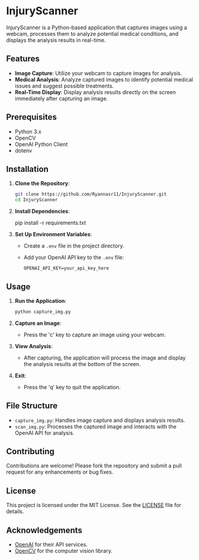 # InjuryScanner

InjuryScanner is a Python-based application that captures images using a webcam, processes them to analyze potential medical conditions, and displays the analysis results in real-time.

## Features

- **Image Capture**: Utilize your webcam to capture images for analysis.
- **Medical Analysis**: Analyze captured images to identify potential medical issues and suggest possible treatments.
- **Real-Time Display**: Display analysis results directly on the screen immediately after capturing an image.

## Prerequisites

- Python 3.x
- OpenCV
- OpenAI Python Client
- dotenv

## Installation

1. **Clone the Repository**:

   ```bash
   git clone https://github.com/Ryannasr11/InjuryScanner.git
   cd InjuryScanner

2. **Install Dependencies**:

    pip install -r requirements.txt

3. **Set Up Environment Variables**:

   - Create a `.env` file in the project directory.
   - Add your OpenAI API key to the `.env` file:

     ```
     OPENAI_API_KEY=your_api_key_here
     ```

## Usage

1. **Run the Application**:

   ```bash
   python capture_img.py

2. **Capture an Image**:

   - Press the 'c' key to capture an image using your webcam.

3. **View Analysis**:

   - After capturing, the application will process the image and display the analysis results at the bottom of the screen.

4. **Exit**:

   - Press the 'q' key to quit the application.

## File Structure

- `capture_img.py`: Handles image capture and displays analysis results.
- `scan_img.py`: Processes the captured image and interacts with the OpenAI API for analysis.

## Contributing

Contributions are welcome! Please fork the repository and submit a pull request for any enhancements or bug fixes.

## License

This project is licensed under the MIT License. See the [LICENSE](LICENSE) file for details.

## Acknowledgements

- [OpenAI](https://www.openai.com/) for their API services.
- [OpenCV](https://opencv.org/) for the computer vision library.
